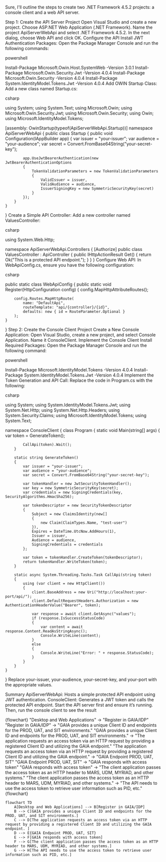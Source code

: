 Sure, I'll outline the steps to create two .NET Framework 4.5.2 projects: a console client and a web API server.

Step 1: Create the API Server Project
Open Visual Studio and create a new project.
Choose ASP.NET Web Application (.NET Framework).
Name the project ApiServerWebApi and select .NET Framework 4.5.2.
In the next dialog, choose Web API and click OK.
Configure the API
Install JWT Authentication Packages:
Open the Package Manager Console and run the following commands:

powershell

Install-Package Microsoft.Owin.Host.SystemWeb -Version 3.0.1
Install-Package Microsoft.Owin.Security.Jwt -Version 4.0.4
Install-Package Microsoft.Owin.Security -Version 4.0.4
Install-Package System.IdentityModel.Tokens.Jwt -Version 4.0.4
Add OWIN Startup Class:
Add a new class named Startup.cs:

csharp

using System;
using System.Text;
using Microsoft.Owin;
using Microsoft.Owin.Security.Jwt;
using Microsoft.Owin.Security;
using Owin;
using Microsoft.IdentityModel.Tokens;

[assembly: OwinStartup(typeof(ApiServerWebApi.Startup))]
namespace ApiServerWebApi
{
    public class Startup
    {
        public void Configuration(IAppBuilder app)
        {
            var issuer = "your-issuer";
            var audience = "your-audience";
            var secret = Convert.FromBase64String("your-secret-key");

            app.UseJwtBearerAuthentication(new JwtBearerAuthenticationOptions
            {
                TokenValidationParameters = new TokenValidationParameters
                {
                    ValidIssuer = issuer,
                    ValidAudience = audience,
                    IssuerSigningKey = new SymmetricSecurityKey(secret)
                }
            });
        }
    }
}
Create a Simple API Controller:
Add a new controller named ValuesController:

csharp

using System.Web.Http;

namespace ApiServerWebApi.Controllers
{
    [Authorize]
    public class ValuesController : ApiController
    {
        public IHttpActionResult Get()
        {
            return Ok("This is a protected API endpoint.");
        }
    }
}
Configure Web API:
In WebApiConfig.cs, ensure you have the following configuration:

csharp

public static class WebApiConfig
{
    public static void Register(HttpConfiguration config)
    {
        config.MapHttpAttributeRoutes();

        config.Routes.MapHttpRoute(
            name: "DefaultApi",
            routeTemplate: "api/{controller}/{id}",
            defaults: new { id = RouteParameter.Optional }
        );
    }
}
Step 2: Create the Console Client Project
Create a New Console Application:
Open Visual Studio, create a new project, and select Console Application.
Name it ConsoleClient.
Implement the Console Client
Install Required Packages:
Open the Package Manager Console and run the following command:

powershell

Install-Package Microsoft.IdentityModel.Tokens -Version 4.0.4
Install-Package System.IdentityModel.Tokens.Jwt -Version 4.0.4
Implement the Token Generation and API Call:
Replace the code in Program.cs with the following:

csharp

using System;
using System.IdentityModel.Tokens.Jwt;
using System.Net.Http;
using System.Net.Http.Headers;
using System.Security.Claims;
using Microsoft.IdentityModel.Tokens;
using System.Text;

namespace ConsoleClient
{
    class Program
    {
        static void Main(string[] args)
        {
            var token = GenerateToken();

            CallApi(token).Wait();
        }

        static string GenerateToken()
        {
            var issuer = "your-issuer";
            var audience = "your-audience";
            var secret = Convert.FromBase64String("your-secret-key");

            var tokenHandler = new JwtSecurityTokenHandler();
            var key = new SymmetricSecurityKey(secret);
            var credentials = new SigningCredentials(key, SecurityAlgorithms.HmacSha256);

            var tokenDescriptor = new SecurityTokenDescriptor
            {
                Subject = new ClaimsIdentity(new[]
                {
                    new Claim(ClaimTypes.Name, "test-user")
                }),
                Expires = DateTime.UtcNow.AddHours(1),
                Issuer = issuer,
                Audience = audience,
                SigningCredentials = credentials
            };

            var token = tokenHandler.CreateToken(tokenDescriptor);
            return tokenHandler.WriteToken(token);
        }

        static async System.Threading.Tasks.Task CallApi(string token)
        {
            using (var client = new HttpClient())
            {
                client.BaseAddress = new Uri("http://localhost:your-port/api/");
                client.DefaultRequestHeaders.Authorization = new AuthenticationHeaderValue("Bearer", token);

                var response = await client.GetAsync("values");
                if (response.IsSuccessStatusCode)
                {
                    var content = await response.Content.ReadAsStringAsync();
                    Console.WriteLine(content);
                }
                else
                {
                    Console.WriteLine("Error: " + response.StatusCode);
                }
            }
        }
    }
}
Replace your-issuer, your-audience, your-secret-key, and your-port with the appropriate values.

Summary
ApiServerWebApi: Hosts a simple protected API endpoint using JWT authentication.
ConsoleClient: Generates a JWT token and calls the protected API endpoint.
Start the API server first and ensure it’s running. Then, run the console client to see the result





{flowchart}
  "Desktop and Web Applications" -> "Register in GAIA/IDP"
  "Register in GAIA/IDP" -> "GAIA provides a unique Client ID and endpoints for the PROD, UAT, and SIT environments."
  "GAIA provides a unique Client ID and endpoints for the PROD, UAT, and SIT environments." -> "The application requests an access token via an HTTP request by providing a registered Client ID and utilizing the GAIA endpoint."
  "The application requests an access token via an HTTP request by providing a registered Client ID and utilizing the GAIA endpoint." -> "GAIA Endpoint PROD, UAT, SIT"
  "GAIA Endpoint PROD, UAT, SIT" -> "GAIA responds with access token"
  "GAIA responds with access token" -> "The client application passes the access token as an HTTP header to MARS, UDM, MYRIAD, and other systems."
  "The client application passes the access token as an HTTP header to MARS, UDM, MYRIAD, and other systems." -> "The API needs to use the access token to retrieve user information such as PID, etc."
{flowchart}




```mermaid
flowchart TD
    A[Desktop and Web Applications] --> B[Register in GAIA/IDP]
    B --> C[GAIA provides a unique Client ID and endpoints for the PROD, UAT, and SIT environments.]
    C --> D[The application requests an access token via an HTTP request by providing a registered Client ID and utilizing the GAIA endpoint. ]
    D --> E{GAIA Endpoint PROD, UAT, SIT}
    E --> F[GAIA responds with access token]
    F --> G[The client application passes the access token as an HTTP header to MARS, UDM, MYRIAD, and other systems.]
    G --> H[The API needs to use the access token to retrieve user information such as PID, etc.]
